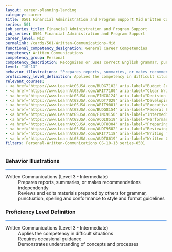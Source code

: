 ```yaml
---
layout: career-planning-landing
category: career
title: 0501 Financial Administration and Program Support Mid Written Communications
series: 501
job_series_title: Financial Administration and Program Support
job_series: 0501 Financial Administration and Program Support
career_level: Mid
permalink: /cards/501-Written-Communications-Mid
functional_competency_designation: General Career Competencies
competency: Written Communications
competency_group: Personal
competency_description: Recognizes or uses correct English grammar, punctuation, and spelling; communicates information (for example, facts, ideas, or messages) in a succinct and organized manner; produces written information, which may include technical material, that is appropriate for the intended audience
level: "10-13"
behavior_illustrations: "Prepares reports, summaries, or makes recommendations independently ? Reviews and edits materials prepared by others for grammar, punctuation, spelling and conformance to style and format guidelines"
proficiency_level_definition: Applies the competency in difficult situations ? Requires occasional guidance ? Demonstrates understanding of concepts and processes
relevant_courses: 
- <a href="https://www.LearnAtGSUSA.com/BUDG7102" aria-label="Budget Justification and Presentation (BUDG7102), GSU - https://www.LearnAtGSUSA.com/BUDG7102">Budget Justification and Presentation (BUDG7102), GSU</a>
- <a href="https://www.LearnAtGSUSA.com/WRIT7100" aria-label="Clear Writing Through Critical Thinking (WRIT7100), GSU - https://www.LearnAtGSUSA.com/WRIT7100">Clear Writing Through Critical Thinking (WRIT7100), GSU</a>
- <a href="https://www.LearnAtGSUSA.com/FINC8124" aria-label="Decision Support Analytics (FINC8120), GSU - https://www.LearnAtGSUSA.com/FINC8124">Decision Support Analytics (FINC8120), GSU</a>
- <a href="https://www.LearnAtGSUSA.com/AUDT7029" aria-label="Developing and Presenting Audit Findings (AUDT7021), GSU - https://www.LearnAtGSUSA.com/AUDT7029">Developing and Presenting Audit Findings (AUDT7021), GSU</a>
- <a href="https://www.LearnAtGSUSA.com/WRIT9001" aria-label="Executive Writing (WRIT9001), GSU - https://www.LearnAtGSUSA.com/WRIT9001">Executive Writing (WRIT9001), GSU</a>
- <a href="https://www.LearnAtGSUSA.com/BUDG8154" aria-label="Federal Budget Analysis Using Microsoft Excel (BUDG8150), GSU - https://www.LearnAtGSUSA.com/BUDG8154">Federal Budget Analysis Using Microsoft Excel (BUDG8150), GSU</a>
- <a href="https://www.LearnAtGSUSA.com/FINC9150" aria-label="Intermediate Decision Support Analytics (FINC9150), GSU - https://www.LearnAtGSUSA.com/FINC9150">Intermediate Decision Support Analytics (FINC9150), GSU</a>
- <a href="https://www.LearnAtGSUSA.com/ACQI8519" aria-label="Performance Work Statements (ACQI8519), GSU - https://www.LearnAtGSUSA.com/ACQI8519">Performance Work Statements (ACQI8519), GSU</a>
- <a href="https://www.LearnAtGSUSA.com/AUDT8304" aria-label="Preparing Effective IG Semiannual Reports to Congress (AUDT8300), GSU - https://www.LearnAtGSUSA.com/AUDT8304">Preparing Effective IG Semiannual Reports to Congress (AUDT8300), GSU</a>
- <a href="https://www.LearnAtGSUSA.com/AUDT9502" aria-label="Reviewing Other Peoples Report Writing (AUDT9502), GSU - https://www.LearnAtGSUSA.com/AUDT9502">Reviewing Other Peoples Report Writing (AUDT9502), GSU</a>
- <a href="https://www.LearnAtGSUSA.com/WRIT7118" aria-label="Writing for Results (WRIT7110), GSU - https://www.LearnAtGSUSA.com/WRIT7118">Writing for Results (WRIT7110), GSU</a>
- <a href="https://www.LearnAtGSUSA.com/AUDT8619" aria-label="Written Communication for Auditors (AUDT8611), GSU - https://www.LearnAtGSUSA.com/AUDT8619">Written Communication for Auditors (AUDT8611), GSU</a>
filters: Personal-Written-Communications GS-10-13 series-0501
---
```


<div class="desktop:grid-col-6 margin-y-3">
  <div class="border-top-2 bg-white padding-3 shadow-5 height-full members-hover border-1px button-border border-top-blue radius-lg card-text-color">
    <h3>Behavior Illustrations</h3>
    <hr style="background-color: #1b74e0 !important;"/>
    <dl class="text-base card-content-color"><dt>Written Communications (Level 3 - Intermediate)</dt><dd>Prepares reports, summaries, or makes recommendations independently </dd><dd> Reviews and edits materials prepared by others for grammar, punctuation, spelling and conformance to style and format guidelines</dd></dl>
  </div>
</div>
<div class="desktop:grid-col-6 margin-y-3">
  <div class="border-top-2 bg-white padding-3 shadow-5 height-full members-hover border-1px button-border border-top-blue radius-lg card-text-color">
    <h3>Proficiency Level Definition</h3>
     <hr style="background-color: #1b74e0 !important;"/>
    <dl class="text-base card-content-color"><dt>Written Communications (Level 3 - Intermediate)</dt><dd>Applies the competency in difficult situations </dd><dd> Requires occasional guidance </dd><dd> Demonstrates understanding of concepts and processes</dd></dl>
  </div>
</div>